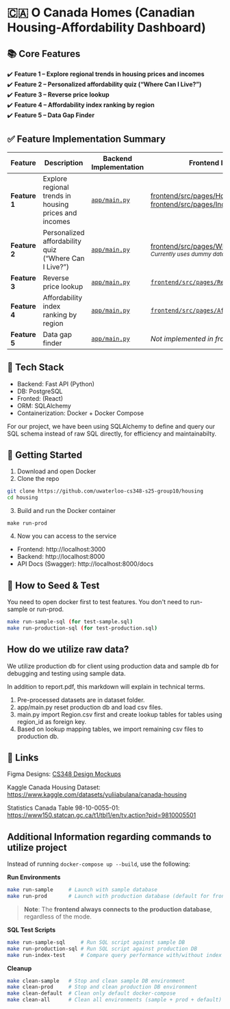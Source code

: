 # 🇨🇦 O Canada Homes (Canadian Housing-Affordability Dashboard)

## 📚 Core Features
✔️ **Feature 1 – Explore regional trends in housing prices and incomes**  
✔️ **Feature 2 – Personalized affordability quiz (“Where Can I Live?”)**  
✔️ **Feature 3 – Reverse price lookup**  
✔️ **Feature 4 – Affordability index ranking by region**  
✔️ **Feature 5 – Data Gap Finder**

## ✅ Feature Implementation Summary

| Feature | Description | Backend Implementation | Frontend Implementation |
|---------|-------------|-------------------------|--------------------------|
| **Feature 1** | Explore regional trends in housing prices and incomes | [`app/main.py`](https://github.com/uwaterloo-cs348-s25-group10/housing/blob/main/backend/app/main.py) | [frontend/src/pages/HousingTrendsPage.js](https://github.com/uwaterloo-cs348-s25-group10/housing/blob/main/frontend/src/pages/HousingTrendsPage.js) [frontend/src/pages/IncomeTrendsPage.js](https://github.com/uwaterloo-cs348-s25-group10/housing/blob/main/frontend/src/pages/IncomeTrendsPage.js) |
| **Feature 2** | Personalized affordability quiz (“Where Can I Live?”) | [`app/main.py`](https://github.com/uwaterloo-cs348-s25-group10/housing/blob/main/backend/app/main.py) | [frontend/src/pages/WhereCanLivePage.js`](https://github.com/uwaterloo-cs348-s25-group10/housing/blob/main/frontend/src/pages/WhereCanLivePage.js)<br><sub>*Currently uses dummy data; API integrated and tested*</sub> |
| **Feature 3** | Reverse price lookup | [`app/main.py`](https://github.com/uwaterloo-cs348-s25-group10/housing/blob/main/backend/app/main.py) | [`frontend/src/pages/ReverseLookupPage.js`](https://github.com/uwaterloo-cs348-s25-group10/housing/blob/main/frontend/src/pages/ReverseLookupPage.js) |
| **Feature 4** | Affordability index ranking by region | [`app/main.py`](https://github.com/uwaterloo-cs348-s25-group10/housing/blob/main/backend/app/main.py) | [`frontend/src/pages/AffordabilityRankingPage.js`](https://github.com/uwaterloo-cs348-s25-group10/housing/blob/main/frontend/src/pages/AffordabilityRankingPage.js) |
| **Feature 5** | Data gap finder | [`app/main.py`](https://github.com/uwaterloo-cs348-s25-group10/housing/blob/main/backend/app/main.py)| *Not implemented in frontend yet* |


## 🔧 Tech Stack
* Backend: Fast API (Python)
* DB: PostgreSQL
* Fronted: (React)
* ORM: SQLAlchemy
* Containerization: Docker + Docker Compose

For our project, we have been using SQLAlchemy to define and query our SQL schema instead of raw SQL directly, for efficiency and maintainabilty.

## 🚀 Getting Started
1. Download and open Docker
2. Clone the repo
```bash
git clone https://github.com/uwaterloo-cs348-s25-group10/housing
cd housing
```
3. Build and run the Docker container
```
make run-prod
```
4. Now you can access to the service
* Frontend: http://localhost:3000
* Backend: http://localhost:8000
* API Docs (Swagger): http://localhost:8000/docs


## 🚀 How to Seed & Test
You need to open docker first to test features.
You don't need to run-sample or run-prod.
```bash
make run-sample-sql (for test-sample.sql)
make run-production-sql (for test-production.sql)
```

## How do we utilize raw data?
We utilize production db for client using production data and sample db for debugging and testing using sample data.

In addition to report.pdf, this markdown will explain in technical terms.
1. Pre-processed datasets are in dataset folder.
2. app/main.py reset production db and load csv files.
3. main.py import Region.csv first and create lookup tables for tables using region_id as foreign key.
4. Based on lookup mapping tables, we import remaining csv files to production db.

## 🔗 Links
Figma Designs: [CS348 Design Mockups](https://www.figma.com/design/l8FtoQQr5ftWvWdWMy8Mnt/CS-348-Designs?node-id=0-1&t=2HrGr2P0jI5X6Qz5-1)

Kaggle Canada Housing Dataset: https://www.kaggle.com/datasets/yuliiabulana/canada-housing

Statistics Canada Table 98-10-0055-01: https://www150.statcan.gc.ca/t1/tbl1/en/tv.action?pid=9810005501


## Additional Information regarding commands to utilize project

Instead of running `docker-compose up --build`, use the following:

**Run Environments**
```bash
make run-sample     # Launch with sample database
make run-prod       # Launch with production database (default for frontend)
```
> **Note**: The **frontend always connects to the production database**, regardless of the mode.

**SQL Test Scripts**

```bash
make run-sample-sql     # Run SQL script against sample DB
make run-production-sql # Run SQL script against production DB
make run-index-test     # Compare query performance with/without index
```
**Cleanup**
```bash
make clean-sample   # Stop and clean sample DB environment
make clean-prod     # Stop and clean production DB environment
make clean-default  # Clean only default docker-compose
make clean-all      # Clean all environments (sample + prod + default)
```
